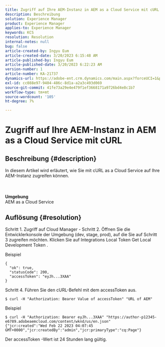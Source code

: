 ```yaml
---
title: Zugriff auf Ihre AEM-Instanz in AEM as a Cloud Service mit cURL
description: Beschreibung
solution: Experience Manager
product: Experience Manager
applies-to: Experience Manager
keywords: KCS
resolution: Resolution
internal-notes: null
bug: false
article-created-by: Ingyu Eum
article-created-date: 3/20/2023 6:15:48 AM
article-published-by: Ingyu Eum
article-published-date: 3/20/2023 6:22:23 AM
version-number: 1
article-number: KA-21737
dynamics-url: https://adobe-ent.crm.dynamics.com/main.aspx?forceUCI=1&pagetype=entityrecord&etn=knowledgearticle&id=d4301ca4-e6c6-ed11-b597-6045bd006295
exl-id: cc088e97-9404-486c-8d1a-a2a3c493d069
source-git-commit: 41fe73a29e4e479f1ef3668171a9726bd4e8c1b7
workflow-type: tm+mt
source-wordcount: '105'
ht-degree: 7%

---
```


# Zugriff auf Ihre AEM-Instanz in AEM as a Cloud Service mit cURL

## Beschreibung {#description}

In diesem Artikel wird erläutert, wie Sie mit cURL as a Cloud Service auf Ihre AEM-Instanz zugreifen können.<br><br> <br><br><b>Umgebung</b>
<br>AEM as a Cloud Service

## Auflösung {#resolution}


Schritt 1. Zugriff auf Cloud Manager - Schritt 2. Öffnen Sie die Entwicklerkonsole der Umgebung (dev, stage, prod), auf die Sie auf Schritt 3 zugreifen möchten. Klicken Sie auf Integrations Local Token Get Local Development Token .

Beispiel


```
{
  "ok": true,
  "statusCode": 200,
  "accessToken": "eyJh...3XAA"
}
```


Schritt 4. Führen Sie den cURL-Befehl mit dem accessToken aus.


```
$ curl -H "Authorization: Bearer Value of accessToken" "URL of AEM"
```


Beispiel


```
$ curl -H "Authorization: Bearer eyJh...3XAA" "https://author-p12345-e6789.adobeaemcloud.com/content/wknd/us/en.json"
{"jcr:created":"Wed Feb 22 2023 04:07:45 GMT+0000","jcr:createdBy":"admin","jcr:primaryType":"cq:Page"}
```


Der accessToken -Wert ist 24 Stunden lang gültig.
